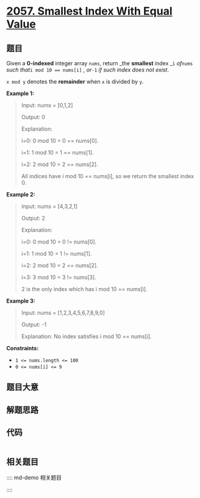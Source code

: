 # [2057. Smallest Index With Equal Value](https://leetcode.com/problems/smallest-index-with-equal-value/)

## 题目

Given a **0-indexed** integer array `nums`, return _the **smallest** index
_`i` _of_`nums` _such that_`i mod 10 == nums[i]` _, or_`-1` _if such index
does not exist_.

`x mod y` denotes the **remainder** when `x` is divided by `y`.



**Example 1:**

> Input: nums = [0,1,2]
> 
> Output: 0
> 
> Explanation: 
> 
> i=0: 0 mod 10 = 0 == nums[0].
> 
> i=1: 1 mod 10 = 1 == nums[1].
> 
> i=2: 2 mod 10 = 2 == nums[2].
> 
> All indices have i mod 10 == nums[i], so we return the smallest index 0.

**Example 2:**

> Input: nums = [4,3,2,1]
> 
> Output: 2
> 
> Explanation: 
> 
> i=0: 0 mod 10 = 0 != nums[0].
> 
> i=1: 1 mod 10 = 1 != nums[1].
> 
> i=2: 2 mod 10 = 2 == nums[2].
> 
> i=3: 3 mod 10 = 3 != nums[3].
> 
> 2 is the only index which has i mod 10 == nums[i].

**Example 3:**

> Input: nums = [1,2,3,4,5,6,7,8,9,0]
> 
> Output: -1
> 
> Explanation: No index satisfies i mod 10 == nums[i].

**Constraints:**

  * `1 <= nums.length <= 100`
  * `0 <= nums[i] <= 9`


## 题目大意

## 解题思路

## 代码

```javascript

```

## 相关题目

:::: md-demo 相关题目

::::
